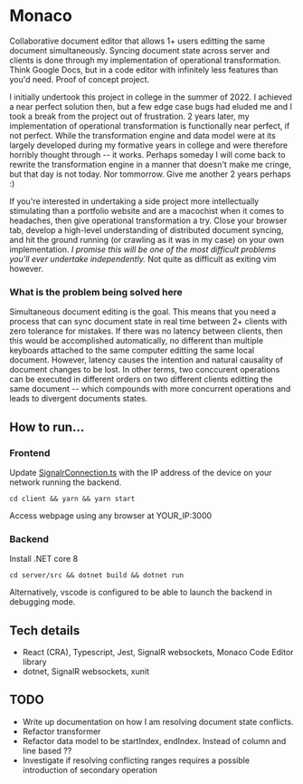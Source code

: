 # Monaco
Collaborative document editor that allows 1+ users editting the same document simultaneously. Syncing document state across server and clients is done through my implementation of operational transformation. Think Google Docs, but in a code editor with infinitely less features than you'd need.
Proof of concept project.

I initially undertook this project in college in the summer of 2022. I achieved a near perfect solution then, but a few edge case bugs had eluded me and I took a break from the project out of frustration. 2 years later, my implementation of operational transformation is functionally near perfect, if not perfect. While the transformation engine and data model were at its largely developed during my formative years in college and were therefore horribly thought through -- it works. Perhaps someday I will come back to rewrite the transformation engine in a manner that doesn't make me cringe, but that day is not today. Nor tommorrow. Give me another 2 years perhaps :)

If you're interested in undertaking a side project more intellectually stimulating than a portfolio website and are a macochist when it comes to headaches, then give operational transformation a try. Close your browser tab, develop a high-level understanding of distributed document syncing, and hit the ground running (or crawling as it was in my case) on your own implementation. *I promise this will be one of the most difficult problems you'll ever undertake independently.* Not quite as difficult as exiting vim however.

### What is the problem being solved here
Simultaneous document editing is the goal. This means that you need a process that can sync document state in real time between 2+ clients with zero tolerance for mistakes. If there was no latency between clients, then this would be accomplished automatically, no different than multiple keyboards attached to the same computer editting the same local document. However, latency causes the intention and natural causality of document changes to be lost. In other terms, two conccurent operations can be executed in different orders on two different clients editting the same document -- which compounds with more concurrent operations and leads to divergent documents states.
## How to run...

### Frontend

Update [SignalrConnection.ts](https://github.com/stephengeorge568/monaco/blob/main/client/src/utils/SignalrConnection.ts#L3) with the IP address of the device on your network running the backend.

`cd client && yarn && yarn start`

Access webpage using any browser at YOUR_IP:3000

### Backend

Install .NET core 8

`cd server/src && dotnet build && dotnet run`

Alternatively, vscode is configured to be able to launch the backend in debugging mode.

## Tech details
- React (CRA), Typescript, Jest, SignalR websockets, Monaco Code Editor library
- dotnet, SignalR websockets, xunit

## TODO
- Write up documentation on how I am resolving document state conflicts.
- Refactor transformer
- Refactor data model to be startIndex, endIndex. Instead of column and line based ??
- Investigate if resolving conflicting ranges requires a possible introduction of secondary operation

